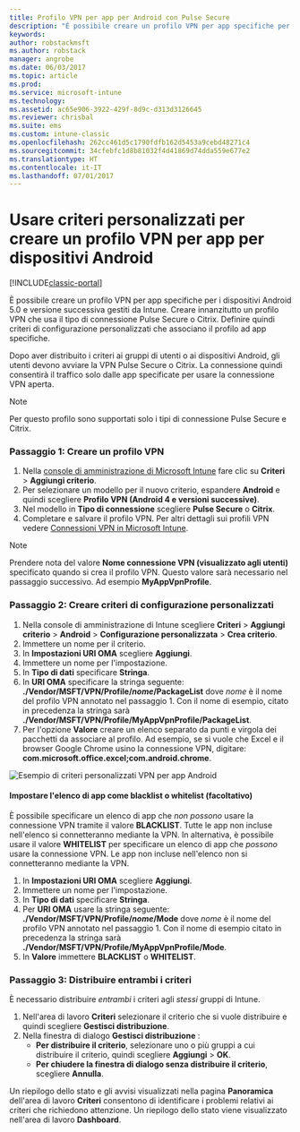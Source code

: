 ```yaml
---
title: Profilo VPN per app per Android con Pulse Secure
description: "È possibile creare un profilo VPN per app specifiche per i dispositivi Android gestiti da Intune."
keywords: 
author: robstackmsft
ms.author: robstack
manager: angrobe
ms.date: 06/03/2017
ms.topic: article
ms.prod: 
ms.service: microsoft-intune
ms.technology: 
ms.assetid: ac65e906-3922-429f-8d9c-d313d3126645
ms.reviewer: chrisbal
ms.suite: ems
ms.custom: intune-classic
ms.openlocfilehash: 262cc461d5c1790fdfb162d5453a9cebd48271c4
ms.sourcegitcommit: 34cfebfc1d8b81032f4d41869d74dda559e677e2
ms.translationtype: HT
ms.contentlocale: it-IT
ms.lasthandoff: 07/01/2017
---
```

# <a name="use-a-custom-policy-to-create-a-per-app-vpn-profile-for-android-devices"></a>Usare criteri personalizzati per creare un profilo VPN per app per dispositivi Android

[!INCLUDE[classic-portal](../includes/classic-portal.md)]

È possibile creare un profilo VPN per app specifiche per i dispositivi Android 5.0 e versione successiva gestiti da Intune. Creare innanzitutto un profilo VPN che usa il tipo di connessione Pulse Secure o Citrix. Definire quindi criteri di configurazione personalizzati che associano il profilo ad app specifiche. 

Dopo aver distribuito i criteri ai gruppi di utenti o ai dispositivi Android, gli utenti devono avviare la VPN Pulse Secure o Citrix. La connessione quindi consentirà il traffico solo dalle app specificate per usare la connessione VPN aperta.

> [!NOTE]
>
> Per questo profilo sono supportati solo i tipi di connessione Pulse Secure e Citrix.


### <a name="step-1-create-a-vpn-profile"></a>Passaggio 1: Creare un profilo VPN

1. Nella [console di amministrazione di Microsoft Intune](https://manage.microsoft.com) fare clic su **Criteri** > **Aggiungi criterio**.
2. Per selezionare un modello per il nuovo criterio, espandere **Android** e quindi scegliere **Profilo VPN (Android 4 e versioni successive)**.
3. Nel modello in **Tipo di connessione** scegliere **Pulse Secure** o **Citrix**.
4. Completare e salvare il profilo VPN. Per altri dettagli sui profili VPN vedere [Connessioni VPN in Microsoft Intune](../deploy-use/vpn-connections-in-microsoft-intune.md).

> [!NOTE]
>
> Prendere nota del valore **Nome connessione VPN (visualizzato agli utenti)** specificato quando si crea il profilo VPN. Questo valore sarà necessario nel passaggio successivo. Ad esempio **MyAppVpnProfile**.

### <a name="step-2-create-a-custom-configuration-policy"></a>Passaggio 2: Creare criteri di configurazione personalizzati

   1. Nella console di amministrazione di Intune scegliere **Criteri** > **Aggiungi criterio** > **Android** > **Configurazione personalizzata** > **Crea criterio**.
   2. Immettere un nome per il criterio.
   3. In **Impostazioni URI OMA** scegliere **Aggiungi**.
   4. Immettere un nome per l'impostazione.
   5. In **Tipo di dati** specificare **Stringa**.
   6. In **URI OMA** specificare la stringa seguente: **./Vendor/MSFT/VPN/Profile/*nome*/PackageList** dove *nome* è il nome del profilo VPN annotato nel passaggio 1. Con il nome di esempio, citato in precedenza la stringa sarà **./Vendor/MSFT/VPN/Profile/MyAppVpnProfile/PackageList**.
   7.   Per l'opzione **Valore** creare un elenco separato da punti e virgola dei pacchetti da associare al profilo. Ad esempio, se si vuole che Excel e il browser Google Chrome usino la connessione VPN, digitare: **com.microsoft.office.excel;com.android.chrome**.

![Esempio di criteri personalizzati VPN per app Android](./media/android_per_app_vpn_oma_uri.png)

#### <a name="set-your-app-list-to-blacklist-or-whitelist-optional"></a>Impostare l'elenco di app come blacklist o whitelist (facoltativo)
  È possibile specificare un elenco di app che *non possono* usare la connessione VPN tramite il valore **BLACKLIST**. Tutte le app non incluse nell'elenco si connetteranno mediante la VPN.
In alternativa, è possibile usare il valore **WHITELIST** per specificare un elenco di app che *possono* usare la connessione VPN. Le app non incluse nell'elenco non si connetteranno mediante la VPN.
  1.    In **Impostazioni URI OMA** scegliere **Aggiungi**.
  2.    Immettere un nome per l'impostazione.
  3.    In **Tipo di dati** specificare **Stringa**.
  4.    Per **URI OMA** usare la stringa seguente: **./Vendor/MSFT/VPN/Profile/*nome*/Mode** dove *nome* è il nome del profilo VPN annotato nel passaggio 1. Con il nome di esempio citato in precedenza la stringa sarà **./Vendor/MSFT/VPN/Profile/MyAppVpnProfile/Mode**.
  5.    In **Valore** immettere **BLACKLIST** o **WHITELIST**.



### <a name="step-3-deploy-both-policies"></a>Passaggio 3: Distribuire entrambi i criteri

È necessario distribuire *entrambi* i criteri agli *stessi* gruppi di Intune.

1.  Nell'area di lavoro **Criteri** selezionare il criterio che si vuole distribuire e quindi scegliere **Gestisci distribuzione**.
2.  Nella finestra di dialogo **Gestisci distribuzione** :
    -   **Per distribuire il criterio**, selezionare uno o più gruppi a cui distribuire il criterio, quindi scegliere **Aggiungi** > **OK**.
    -   **Per chiudere la finestra di dialogo senza distribuire il criterio**, scegliere **Annulla**.

Un riepilogo dello stato e gli avvisi visualizzati nella pagina **Panoramica** dell'area di lavoro **Criteri** consentono di identificare i problemi relativi ai criteri che richiedono attenzione. Un riepilogo dello stato viene visualizzato nell'area di lavoro **Dashboard**.

